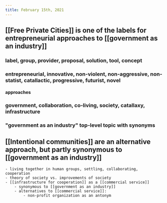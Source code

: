 ```yaml
---
title: February 15th, 2021
---
```


## [[Free Private Cities]] is one of the labels for entrepreneurial approaches to [[government as an industry]]
### label, group, provider, proposal, solution, tool, concept

### entrepreneurial, innovative, non-violent, non-aggressive, non-statist, catallactic, progressive, futurist, novel 
#### approaches

### government, collaboration, co-living, society, catallaxy, infrastructure
### "government as an industry" top-level topic with synonyms
## [[Intentional communities]] are an alternative approach, but partly synonymous to [[government as an industry]]
    - living together in human groups, settling, collaborating, cooperation
    - theory of society vs. improvements of society
    - [[infrastructure for cooperation]] as a [[commercial service]] 
        - synonymous to [[government as an industry]]
        - alternatives to [[commercial service]]:
            - non-profit organization as an antonym
